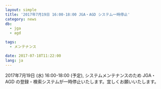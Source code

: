 ```yaml
---
layout: simple
title: '2017年7月19日 16:00-18:00 JGA・AGD システム一時停止'
category: news
db:
  - jga
  - agd

tags:
  - メンテナンス

date: 2017-07-18T11:22:00
lang: ja
---
```


<p>2017年7月19日 (水) 16:00-18:00 (予定), システムメンテナンスのため JGA・AGD の登録・検索システムが一時停止いたします。宜しくお願いいたします。</p>
